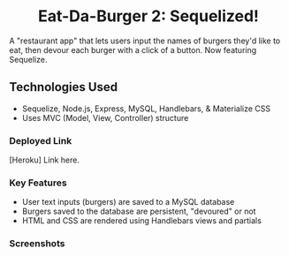 <h1 align="center">Eat-Da-Burger 2: Sequelized!</h1>
A "restaurant app" that lets users input the names of burgers they'd like to eat, then devour each burger with a click of a button. Now featuring Sequelize.

## Technologies Used
* Sequelize, Node.js, Express, MySQL, Handlebars, & Materialize CSS
* Uses MVC (Model, View, Controller) structure

### Deployed Link
[Heroku] Link here.

### Key Features
* User text inputs (burgers) are saved to a MySQL database
* Burgers saved to the database are persistent, "devoured" or not
* HTML and CSS are rendered using Handlebars views and partials

### Screenshots
<!-- ![Main](public/assets/img/main_screen.png)
<br>
Background image by <a href="http://jimwarren.com/">Jim Warren</a> -->